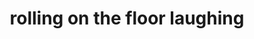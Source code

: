 ---
layout: smileys&people
title: rolling on the floor laughing
emoji: rolling_on_the_floor_laughing
permalink: 🤣.html
---